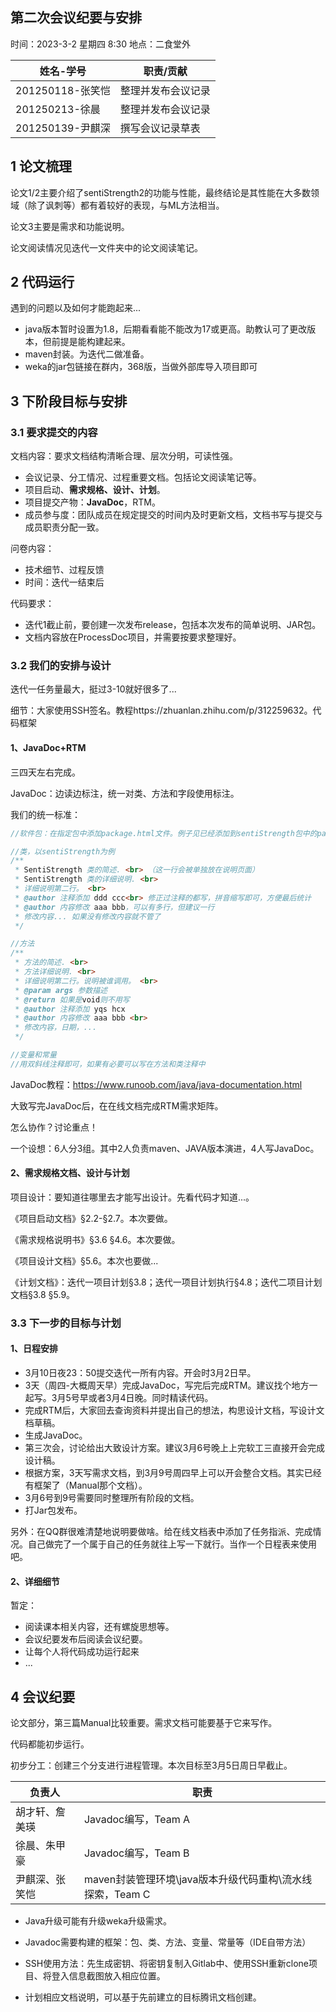 ## 第二次会议纪要与安排

时间：2023-3-2 星期四 8:30		地点：二食堂外

| 姓名-学号         | 职责/贡献     |
|---------------|-----------|
| 201250118-张笑恺 | 整理并发布会议记录 |
| 201250213-徐晨  | 整理并发布会议记录 |
| 201250139-尹麒深 | 撰写会议记录草表  |

## 1 论文梳理

论文1/2主要介绍了sentiStrength2的功能与性能，最终结论是其性能在大多数领域（除了讽刺等）都有着较好的表现，与ML方法相当。

论文3主要是需求和功能说明。

论文阅读情况见迭代一文件夹中的论文阅读笔记。

## 2 代码运行

遇到的问题以及如何才能跑起来...

- java版本暂时设置为1.8，后期看看能不能改为17或更高。助教认可了更改版本，但前提是能构建起来。
- maven封装。为迭代二做准备。
- weka的jar包链接在群内，368版，当做外部库导入项目即可

## 3 下阶段目标与安排

### 3.1 要求提交的内容

文档内容：要求文档结构清晰合理、层次分明，可读性强。

- 会议记录、分工情况、过程重要文档。包括论文阅读笔记等。
- 项目启动、**需求规格、设计、计划**。
- 项目提交产物：**JavaDoc**，RTM。
- 成员参与度：团队成员在规定提交的时间内及时更新文档，文档书写与提交与成员职责分配一致。

问卷内容：

- 技术细节、过程反馈
- 时间：迭代一结束后

代码要求：

- 迭代1截止前，要创建一次发布release，包括本次发布的简单说明、JAR包。
- 文档内容放在ProcessDoc项目，并需要按要求整理好。

### 3.2 我们的安排与设计

迭代一任务量最大，挺过3-10就好很多了...

细节：大家使用SSH签名。教程https://zhuanlan.zhihu.com/p/312259632。代码框架

#### 1、JavaDoc+RTM

三四天左右完成。

JavaDoc：边读边标注，统一对类、方法和字段使用标注。

我们的统一标准：

```java
//软件包：在指定包中添加package.html文件。例子见已经添加到sentiStrength包中的package.html。

//类，以sentiStrength为例
/**
 * SentiStrength 类的简述. <br> （这一行会被单独放在说明页面）
 * SentiStrength 类的详细说明. <br>
 * 详细说明第二行。 <br>
 * @author 注释添加 ddd ccc<br> 修正过注释的都写，拼音缩写即可，方便最后统计
 * @author 内容修改 aaa bbb，可以有多行，但建议一行
 * 修改内容... 如果没有修改内容就不管了
 */

//方法
/**
 * 方法的简述. <br>
 * 方法详细说明. <br>
 * 详细说明第二行。说明被谁调用。 <br>
 * @param args 参数描述
 * @return 如果是void则不用写
 * @author 注释添加 yqs hcx
 * @author 内容修改 aaa bbb <br>
 * 修改内容，日期，...
 */

//变量和常量
//用双斜线注释即可，如果有必要可以写在方法和类注释中
```

JavaDoc教程：https://www.runoob.com/java/java-documentation.html

大致写完JavaDoc后，在在线文档完成RTM需求矩阵。

怎么协作？讨论重点！

一个设想：6人分3组。其中2人负责maven、JAVA版本演进，4人写JavaDoc。

#### 2、需求规格文档、设计与计划

项目设计：要知道往哪里去才能写出设计。先看代码才知道...。

《项目启动文档》§2.2-§2.7。本次要做。

《需求规格说明书》§3.6 §4.6。本次要做。

《项目设计文档》§5.6。本次也要做...

《计划文档》：迭代一项目计划§3.8；迭代一项目计划执行§4.8；迭代二项目计划文档§3.8 §5.9。

### 3.3 下一步的目标与计划

#### 1、日程安排

- 3月10日夜23：50提交迭代一所有内容。开会时3月2日早。
- 3天（周四-大概周天早）完成JavaDoc，写完后完成RTM。建议找个地方一起写。3月5号早或者3月4日晚。同时精读代码。
- 完成RTM后，大家回去查询资料并提出自己的想法，构思设计文档，写设计文档草稿。
- 生成JavaDoc。
- 第三次会，讨论给出大致设计方案。建议3月6号晚上上完软工三直接开会完成设计稿。
- 根据方案，3天写需求文档，到3月9号周四早上可以开会整合文档。其实已经有框架了（Manual那个文档）。
- 3月6号到9号需要同时整理所有阶段的文档。
- 打Jar包发布。

另外：在QQ群很难清楚地说明要做啥。给在线文档表中添加了任务指派、完成情况。自己做完了一个属于自己的任务就往上写一下就行。当作一个日程表来使用吧。

#### 2、详细细节

暂定：

- 阅读课本相关内容，还有螺旋思想等。
- 会议纪要发布后阅读会议纪要。
- 让每个人将代码成功运行起来
- ...



## 4 会议纪要

论文部分，第三篇Manual比较重要。需求文档可能要基于它来写作。

代码都能初步运行。

初步分工：创建三个分支进行进程管理。本次目标至3月5日周日早截止。

| 负责人         | 职责                                                      |
| -------------- | --------------------------------------------------------- |
| 胡才轩、詹美瑛 | Javadoc编写，Team A                                       |
| 徐晨、朱甲豪   | Javadoc编写，Team B                                       |
| 尹麒深、张笑恺 | maven封装管理环境\java版本升级代码重构\流水线探索，Team C |

- Java升级可能有升级weka升级需求。

- Javadoc需要构建的框架：包、类、方法、变量、常量等（IDE自带方法）

- SSH使用方法：先生成密钥、将密钥复制入Gitlab中、使用SSH重新clone项目、将登入信息截图放入相应位置。

- 计划相应文档说明，可以基于先前建立的目标腾讯文档创建。